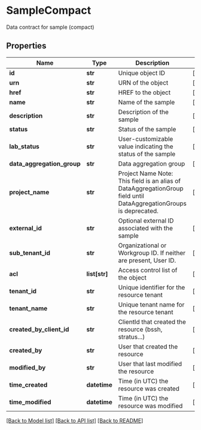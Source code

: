 # SampleCompact

Data contract for sample (compact)
## Properties
Name | Type | Description | Notes
------------ | ------------- | ------------- | -------------
**id** | **str** | Unique object ID | [optional] 
**urn** | **str** | URN of the object | [optional] 
**href** | **str** | HREF to the object | [optional] 
**name** | **str** | Name of the sample | [optional] 
**description** | **str** | Description of the sample | [optional] 
**status** | **str** | Status of the sample | [optional] 
**lab_status** | **str** | User-customizable value indicating the status of the sample | [optional] 
**data_aggregation_group** | **str** | Data aggregation group | [optional] 
**project_name** | **str** | Project Name  Note: This field is an alias of DataAggregationGroup field until DataAggregationGroups is deprecated. | [optional] 
**external_id** | **str** | Optional external ID associated with the sample | [optional] 
**sub_tenant_id** | **str** | Organizational or Workgroup ID. If neither are present, User ID. | [optional] 
**acl** | **list[str]** | Access control list of the object | [optional] 
**tenant_id** | **str** | Unique identifier for the resource tenant | [optional] 
**tenant_name** | **str** | Unique tenant name for the resource tenant | [optional] 
**created_by_client_id** | **str** | ClientId that created the resource (bssh, stratus...) | [optional] 
**created_by** | **str** | User that created the resource | [optional] 
**modified_by** | **str** | User that last modified the resource | [optional] 
**time_created** | **datetime** | Time (in UTC) the resource was created | [optional] 
**time_modified** | **datetime** | Time (in UTC) the resource was modified | [optional] 

[[Back to Model list]](../README.md#documentation-for-models) [[Back to API list]](../README.md#documentation-for-api-endpoints) [[Back to README]](../README.md)


